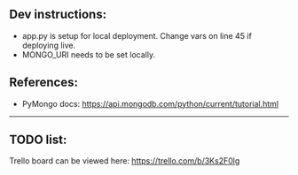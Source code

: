 ## Dev instructions:
- app.py is setup for local deployment. Change vars on line 45 if deploying live.
- MONGO_URI needs to be set locally.

## References:
- PyMongo docs: https://api.mongodb.com/python/current/tutorial.html

---

## TODO list:
Trello board can be viewed here:
https://trello.com/b/3Ks2F0lg

